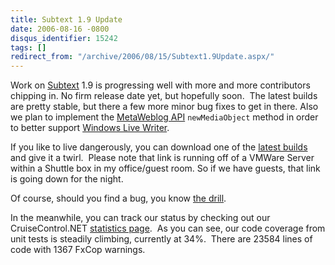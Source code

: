 ```yaml
---
title: Subtext 1.9 Update
date: 2006-08-16 -0800
disqus_identifier: 15242
tags: []
redirect_from: "/archive/2006/08/15/Subtext1.9Update.aspx/"
---
```


Work on [Subtext](http://subtextproject.com/ "Subtext Project Site") 1.9
is progressing well with more and more contributors chipping in. No firm
release date yet, but hopefully soon.  The latest builds are pretty
stable, but there a few more minor bug fixes to get in there. Also we
plan to implement the [MetaWeblog
API](http://www.xmlrpc.com/metaWeblogApi "RFC: MetaWeblog API")
`newMediaObject` method in order to better support [Windows Live
Writer](http://windowslivewriter.spaces.live.com/blog/cns!D85741BB5E0BE8AA!174.entry "Windows Live Writer Blog Editor").

If you like to live dangerously, you can download one of the [latest
builds](http://haacked.dyndns.org/builds/archive/ "latest Subtext builds")
and give it a twirl.  Please note that link is running off of a VMWare
Server within a Shuttle box in my office/guest room. So if we have
guests, that link is going down for the night.

Of course, should you find a bug, you know [the
drill](http://sourceforge.net/tracker/?group_id=137896&atid=739979 "Subtext Bug Report").

In the meanwhile, you can track our status by checking out our
CruiseControl.NET [statistics
page](http://haacked.dyndns.org/ccnet/server/local/project/SubText/ViewStatisticsReport.aspx "Subtext Build Stats"). 
As you can see, our code coverage from unit tests is steadily climbing,
currently at 34%.  There are 23584 lines of code with 1367 FxCop
warnings.

